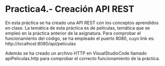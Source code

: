# Practica4.- Creación API REST
En esta práctica se ha creado una API REST con los conceptos aprendidos en clase. La temática de esta práctica es de películas, temática que se empleó en la práctica anterior de la asignatura.
Para comprobar el funcionamiento del código, se ha empleado el puerto 8080, cuyo link es: http://localhost:8080/api/peliculas

Además se ha creado un archivo HTTP en VisualStudioCode llamado apiPeliculas.http para comprobar el correcto funcionamiento de la práctica.
